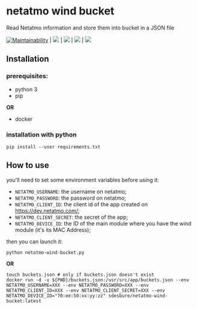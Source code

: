 # netatmo wind bucket

Read Netatmo information and store them into bucket in a JSON file

[![Maintainability](https://api.codeclimate.com/v1/badges/48f8e53a77a3a8ff4dd2/maintainability)](https://codeclimate.com/github/sdesbure/netatmo-wind-bucket/maintainability)
|
[![](https://images.microbadger.com/badges/image/sdesbure/netatmo-wind-bucket.svg)](https://microbadger.com/images/sdesbure/netatmo-wind-bucket "Get your own image badge on microbadger.com")
|
[![](https://images.microbadger.com/badges/version/sdesbure/netatmo-wind-bucket.svg)](https://microbadger.com/images/sdesbure/netatmo-wind-bucket "Get your own version badge on microbadger.com")
|
[![](https://images.microbadger.com/badges/commit/sdesbure/netatmo-wind-bucket.svg)](https://microbadger.com/images/sdesbure/netatmo-wind-bucket "Get your own commit badge on microbadger.com")
|
[![](https://images.microbadger.com/badges/license/sdesbure/netatmo-wind-bucket.svg)](https://microbadger.com/images/sdesbure/netatmo-wind-bucket "Get your own license badge on microbadger.com")


## Installation

### prerequisites:

 * python 3
 * pip

__OR__

 * docker

### installation with python

```shell
pip install --user requirements.txt
```

## How to use

you'll need to set some environment variables before using it:

 * `NETATMO_USERNAME`: the username on netatmo;
 * `NETATMO_PASSWORD`: the password on netatmo;
 * `NETATMO_CLIENT_ID`: the client id of the app created on 
   https://dev.netatmo.com/;
 * `NETATMO_CLIENT_SECRET`: the secret of the app;
 * `NETATMO_DEVICE_ID`: the ID of the main module where you have the wind 
   module (it's its MAC Address);

then you can launch it:

```shell
python netatmo-wind-bucket.py
```

__OR__

```shell
touch buckets.json # only if buckets.json doesn't exist
docker run -d -v ${PWD}/buckets.json:/usr/src/app/buckets.json --env NETATMO_USERNAME=XXX --env NETATMO_PASSWORD=XXX --env NETATMO_CLIENT_ID=XXX --env NETATMO_CLIENT_SECRET=XXX --env NETATMO_DEVICE_ID="70:ee:50:xx:yy:zz" sdesbure/netatmo-wind-bucket:latest
```
